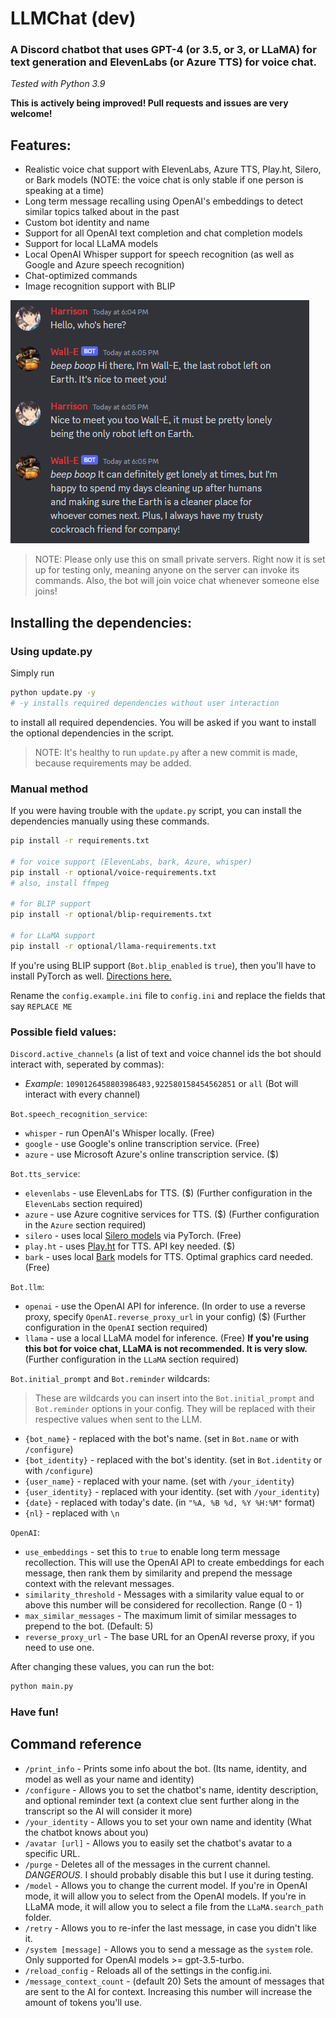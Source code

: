# LLMChat (dev)
### A Discord chatbot that uses GPT-4 (or 3.5, or 3, or LLaMA) for text generation and ElevenLabs (or Azure TTS) for voice chat.
*Tested with Python 3.9*

**This is actively being improved! Pull requests and issues are very welcome!**

## Features:

- Realistic voice chat support with ElevenLabs, Azure TTS, Play.ht, Silero, or Bark models (NOTE: the voice chat is only stable if one person is speaking at a time)
- Long term message recalling using OpenAI's embeddings to detect similar topics talked about in the past
- Custom bot identity and name
- Support for all OpenAI text completion and chat completion models
- Support for local LLaMA models
- Local OpenAI Whisper support for speech recognition (as well as Google and Azure speech recognition)
- Chat-optimized commands
- Image recognition support with BLIP

![Screenshot of messages](assets/repo/message_ss.png)

> NOTE: Please only use this on small private servers. Right now it is set up for testing only, meaning anyone on the server can invoke its commands. Also, the bot will join voice chat whenever someone else joins!

## Installing the dependencies:

### Using update.py

Simply run 
```bash
python update.py -y
# -y installs required dependencies without user interaction
```
to install all required dependencies. You will be asked if you want to install the optional dependencies in the script.

> NOTE: It's healthy to run `update.py` after a new commit is made, because requirements may be added.

### Manual method

If you were having trouble with the `update.py` script, you can install the dependencies manually using these commands.

```bash
pip install -r requirements.txt

# for voice support (ElevenLabs, bark, Azure, whisper)
pip install -r optional/voice-requirements.txt
# also, install ffmpeg

# for BLIP support
pip install -r optional/blip-requirements.txt

# for LLaMA support
pip install -r optional/llama-requirements.txt
```

If you're using BLIP support (`Bot.blip_enabled` is `true`), then you'll have to install PyTorch as well. [Directions here.](https://pytorch.org/get-started/locally/)

Rename the `config.example.ini` file to `config.ini` and replace the fields that say `REPLACE ME`

### Possible field values:
`Discord.active_channels` (a list of text and voice channel ids the bot should interact with, seperated by commas):
- *Example*: `1090126458803986483,922580158454562851` or `all` (Bot will interact with every channel)

`Bot.speech_recognition_service`:
 - `whisper` - run OpenAI's Whisper locally. (Free)
 - `google` - use Google's online transcription service. (Free)
 - `azure` - use Microsoft Azure's online transcription service. ($)

`Bot.tts_service`:
 - `elevenlabs` - use ElevenLabs for TTS. ($) (Further configuration in the `ElevenLabs` section required)
 - `azure` - use Azure cognitive services for TTS. ($) (Further configuration in the `Azure` section required)
 - `silero` - uses local [Silero models](https://github.com/snakers4/silero-models) via PyTorch. (Free)
 - `play.ht` - uses [Play.ht](https://play.ht/) for TTS. API key needed. ($)
 - `bark` - uses local [Bark](https://github.com/suno-ai/bark) models for TTS. Optimal graphics card needed. (Free)

`Bot.llm`:
- `openai` - use the OpenAI API for inference. (In order to use a reverse proxy, specify `OpenAI.reverse_proxy_url` in your config) ($) (Further configuration in the `OpenAI` section required)
- `llama` - use a local LLaMA model for inference. (Free) **If you're using this bot for voice chat, LLaMA is not recommended. It is very slow.** (Further configuration in the `LLaMA` section required)

`Bot.initial_prompt` and `Bot.reminder` wildcards:
> These are wildcards you can insert into the `Bot.initial_prompt` and `Bot.reminder` options in your config. They will be replaced with their respective values when sent to the LLM.
- `{bot_name}` - replaced with the bot's name. (set in `Bot.name` or with `/configure`)
- `{bot_identity}` - replaced with the bot's identity. (set in `Bot.identity` or with `/configure`)
- `{user_name}` - replaced with your name. (set with `/your_identity`)
- `{user_identity}` - replaced with your identity. (set with `/your_identity`)
- `{date}` - replaced with today's date. (in `"%A, %B %d, %Y %H:%M"` format)
- `{nl}` - replaced with `\n`

`OpenAI`:
 - `use_embeddings` - set this to `true` to enable long term message recollection. This will use the OpenAI API to create embeddings for each message, then rank them by similarity and prepend the message context with the relevant messages.
 - `similarity_threshold` - Messages with a similarity value equal to or above this number will be considered for recollection. Range (0 - 1)
 - `max_similar_messages` - The maximum limit of similar messages to prepend to the bot. (Default: 5)
 - `reverse_proxy_url` - The base URL for an OpenAI reverse proxy, if you need to use one.

After changing these values, you can run the bot:
```bash
python main.py
```

### Have fun!

## Command reference

- `/print_info` - Prints some info about the bot. (Its name, identity, and model as well as your name and identity)
- `/configure` - Allows you to set the chatbot's name, identity description, and optional reminder text (a context clue sent further along in the transcript so the AI will consider it more)
- `/your_identity` - Allows you to set your own name and identity (What the chatbot knows about you)
- `/avatar [url]` - Allows you to easily set the chatbot's avatar to a specific URL.
- `/purge` - Deletes all of the messages in the current channel. *DANGEROUS*. I should probably disable this but I use it during testing.
- `/model` - Allows you to change the current model. If you're in OpenAI mode, it will allow you to select from the OpenAI models. If you're in LLaMA mode, it will allow you to select a file from the `LLaMA.search_path` folder.
- `/retry` - Allows you to re-infer the last message, in case you didn't like it.
- `/system [message]` - Allows you to send a message as the `system` role. Only supported for OpenAI models >= gpt-3.5-turbo.
- `/reload_config` - Reloads all of the settings in the config.ini.
- `/message_context_count` - (default 20) Sets the amount of messages that are sent to the AI for context. Increasing this number will increase the amount of tokens you'll use.